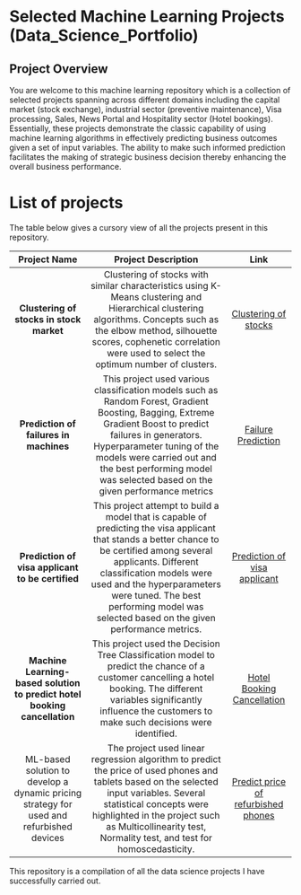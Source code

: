 # Selected Machine Learning Projects (Data_Science_Portfolio)

## Project Overview

You are welcome to this machine learning repository which is a collection of selected projects spanning across different domains including the capital market (stock exchange), industrial sector (preventive maintenance), Visa processing, Sales, News Portal and Hospitality sector (Hotel bookings). Essentially, these projects demonstrate the classic capability of using machine learning algorithms in effectively predicting business outcomes given a set of input variables. The ability to make such informed prediction facilitates the making of strategic business decision thereby enhancing the overall business performance.

# List of projects

The table below gives a cursory view of all the projects present in this repository.

|Project Name| Project Description|Link
|:-----------:|:-------------------:|:-------:
|**Clustering of stocks in stock market**           |Clustering of stocks with similar characteristics using K-Means clustering and Hierarchical clustering algorithms. Concepts such as the elbow method, silhouette scores, cophenetic correlation were used to select the optimum number of clusters.                    |[Clustering of stocks](https://github.com/John-sam1983/John_Samson_Data_Science_Portfolio/tree/main/Clustering_Analysis_of_stock_market_data%20(Unsupervised_learning))
|**Prediction of failures in machines**|This project used various classification models such as Random Forest, Gradient Boosting, Bagging, Extreme Gradient Boost to predict failures in generators. Hyperparameter tuning of the models were carried out and the best performing model was selected based on the given performance metrics|[Failure Prediction](https://github.com/John-sam1983/John_Samson_Data_Science_Portfolio/tree/main/Predicting_failures_in_wind_generators_for_preventive_maintenance)
|**Prediction of visa applicant to be certified**|This project attempt to build a model that is capable of predicting the visa applicant that stands a better chance to be certified among several applicants. Different classification models were used and the hyperparameters were tuned. The best performing model was selected based on the given performance metrics.|[Prediction of visa applicant](https://github.com/John-sam1983/John_Samson_Data_Science_Portfolio/tree/main/Machine_learning_model_for_predicting_candidates_with_high_chance_of_VISA_approval)
|**Machine Learning-based solution to predict hotel booking cancellation**|This project used the Decision Tree Classification model to predict the chance of a customer cancelling a hotel booking. The different variables significantly influence the customers to make such decisions were identified.|[Hotel Booking Cancellation](https://github.com/John-sam1983/John_Samson_Data_Science_Portfolio/tree/main/Predicting_Hotel_Booking_Cancellation)
|ML-based solution to develop a dynamic pricing strategy for used and refurbished devices|The project used linear regression algorithm to predict the price of used phones and tablets based on the selected input variables. Several statistical concepts were highlighted in the project such as  Multicollinearity test, Normality test, and test for homoscedasticity.|[Predict price of refurbished phones](https://github.com/John-sam1983/John_Samson_Data_Science_Portfolio/tree/main/Linear_Regression_Model_to_predict_price_of_used_phones)

This repository is a compilation of all the data science projects I have successfully carried out.
